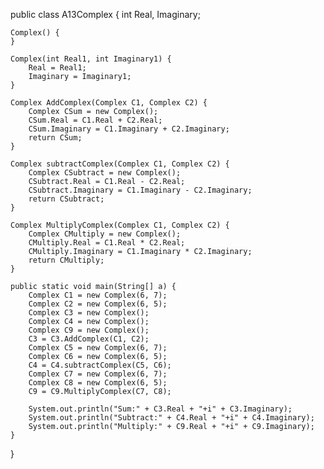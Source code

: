  public class A13Complex {
    int Real, Imaginary;

    Complex() {
    }

    Complex(int Real1, int Imaginary1) {
        Real = Real1;
        Imaginary = Imaginary1;
    }

    Complex AddComplex(Complex C1, Complex C2) {
        Complex CSum = new Complex();
        CSum.Real = C1.Real + C2.Real;
        CSum.Imaginary = C1.Imaginary + C2.Imaginary;
        return CSum;
    }

    Complex subtractComplex(Complex C1, Complex C2) {
        Complex CSubtract = new Complex();
        CSubtract.Real = C1.Real - C2.Real;
        CSubtract.Imaginary = C1.Imaginary - C2.Imaginary;
        return CSubtract;
    }

    Complex MultiplyComplex(Complex C1, Complex C2) {
        Complex CMultiply = new Complex();
        CMultiply.Real = C1.Real * C2.Real;
        CMultiply.Imaginary = C1.Imaginary * C2.Imaginary;
        return CMultiply;
    }

    public static void main(String[] a) {
        Complex C1 = new Complex(6, 7);
        Complex C2 = new Complex(6, 5);
        Complex C3 = new Complex();
        Complex C4 = new Complex();
        Complex C9 = new Complex();
        C3 = C3.AddComplex(C1, C2);
        Complex C5 = new Complex(6, 7);
        Complex C6 = new Complex(6, 5);
        C4 = C4.subtractComplex(C5, C6);
        Complex C7 = new Complex(6, 7);
        Complex C8 = new Complex(6, 5);
        C9 = C9.MultiplyComplex(C7, C8);

        System.out.println("Sum:" + C3.Real + "+i" + C3.Imaginary);
        System.out.println("Subtract:" + C4.Real + "+i" + C4.Imaginary);
        System.out.println("Multiply:" + C9.Real + "+i" + C9.Imaginary);
    }
}
